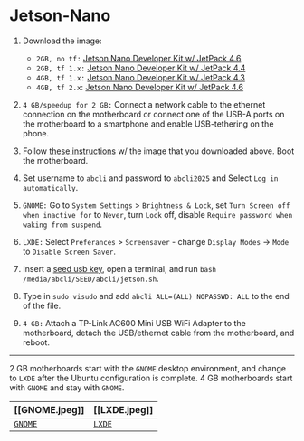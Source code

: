 # Jetson-Nano

1. Download the image:

    - `2GB, no tf:` [Jetson Nano Developer Kit w/ JetPack 4.6](https://developer.nvidia.com/embedded/learn/get-started-jetson-nano-2gb-devkit#write)
    - `2GB, tf 1.x:` [Jetson Nano Developer Kit w/ JetPack 4.4](https://developer.nvidia.com/jetson-nano-2gb-jp441-sd-card-image)
    - `4GB, tf 1.x:` [Jetson Nano Developer Kit w/ JetPack 4.3](https://developer.nvidia.com/jetpack-43-archive)
    - `4GB, tf 2.x`: [Jetson Nano Developer Kit w/ JetPack 4.6](https://developer.nvidia.com/embedded/learn/get-started-jetson-nano-2gb-devkit#write)

1. `4 GB/speedup for 2 GB:` Connect a network cable to the ethernet connection on the motherboard or connect one of the USB-A ports on the motherboard to a smartphone and enable USB-tethering on the phone.

1. Follow [these instructions](https://developer.nvidia.com/embedded/learn/get-started-jetson-nano-2gb-devkit#write) w/ the image that you downloaded above. Boot the motherboard.

1. Set username to `abcli` and password to `abcli2025` and Select `Log in automatically`.

1. `GNOME:` Go to `System Settings` > `Brightness & Lock`, set `Turn Screen off when inactive for` to `Never`, turn `Lock` off, disable `Require password when waking from suspend`.

1. `LXDE:` Select `Preferances` > `Screensaver` - change `Display Modes` -> `Mode` to `Disable Screen Saver`.

1. Insert a [seed usb key](seed), open a terminal, and run `bash /media/abcli/SEED/abcli/jetson.sh`.

1. Type in `sudo visudo` and add `abcli ALL=(ALL) NOPASSWD: ALL` to the end of the file.

1. `4 GB:` Attach a TP-Link AC600 Mini USB WiFi Adapter to the motherboard, detach the USB/ethernet cable from the motherboard, and reboot.

---

2 GB motherboards start with the `GNOME` desktop environment, and change to `LXDE` after the Ubuntu configuration is complete. 4 GB motherboards start with `GNOME` and stay with `GNOME`.

| [[GNOME.jpeg]] | [[LXDE.jpeg]] |
|---|---|
| [`GNOME`](https://en.wikipedia.org/wiki/GNOME) | [`LXDE`](https://en.wikipedia.org/wiki/LXDE) |